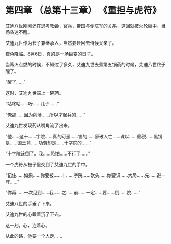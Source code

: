# 第四章 （总第十三章）  《重担与虎符》

艾迪八世刚刚还在思考教会，官兵，帝国与倒院军的关系，这回就被火轮砸中，当场昏迷不醒。

艾迪九世作为长子兼继承人，当然要赶回去侍候父亲了。

夜色降临。8月6日，真的是一场巨变的日子。

当篝火点燃的时候，不知过了多久，艾迪九世去煮第五锅药的时候，艾迪八世终于醒了。

“醒了……”

这时，艾迪九世端上一碗药。

“咕咚咕……呀……儿子……”

“俺那……因为削藩……所以才起兵的……”

艾迪九世发现药从嘴角流了出来。

“他……这十……字院……真的可恶……害的……家破人亡……课以……重税……黑锅是……国王背……功劳却是……十字院的……”

“十字院该倒了。我……恐怕……不行了……”

一个虎符从被子里交到了艾迪九世的手中。

“记住……如果……你要被……十……字院……砍头……你要识……大局……先……避一阵……”

“你再……一次见到……我……之……前……一定……要……倒……院……”

艾迪八世的手垂了下来。

艾迪九世的心跟着沉了下去。

这一刻，心，连着心。

从此的路，他要一个人走……